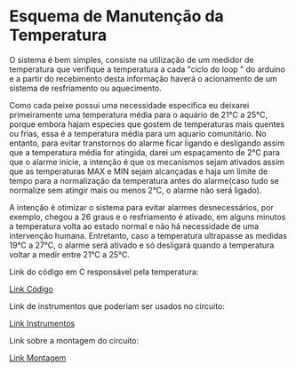 # Esquema de Manutenção da Temperatura

O sistema é bem simples, consiste na utilização de um medidor de temperatura que verifique a temperatura a cada "ciclo do loop " do arduino e a partir do recebimento desta informação haverá o acionamento de um sistema de resfriamento ou aquecimento. 

Como cada peixe possui uma necessidade especifica eu deixarei primeiramente uma temperatura média para o aquário de 21°C a 25°C, porque embora hajam especies que gostem de temperaturas mais quentes ou frias, essa é a temperatura média para um aquario comunitário. No entanto, para evitar transtornos do alarme ficar ligando e desligando assim que a temperatura média for atingida, darei um espaçamento de 2°C para que o alarme inicie, a intenção é que os mecanismos sejam ativados assim que as temperaturas MAX e MIN sejam alcançadas e haja um limite de tempo para a normalização da temperatura antes do alarme(caso tudo se normalize sem atingir mais  ou menos 2°C, o alarme não será ligado).

A intenção é otimizar o sistema para evitar alarmes desnecessários, por exemplo, chegou a 26 graus e o resfriamento é ativado, em alguns minutos a temperatura volta ao estado normal e não há necessidade de uma intervenção humana. Entretanto, caso a temperatura ultrapasse as medidas 19°C a 27°C, o alarme será ativado e só desligará quando a temperatura voltar a medir entre 21°C a 25°C. 

Link do código em C responsável pela temperatura:

[Link Código](https://github.com/nah2602/embarcadosprojeto/blob/main/sistema-temperatura/tempcod.c)

Link de instrumentos que poderiam ser usados no circuito:

[Link Instrumentos](https://github.com/nah2602/embarcadosprojeto/blob/main/sistema-temperatura/instrumentos.md)

Link sobre a montagem do circuito:

[Link Montagem](https://github.com/nah2602/embarcadosprojeto/blob/main/sistema-temperatura/montagemcircuito.md)
